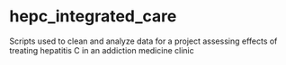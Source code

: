 # hepc_integrated_care
Scripts used to clean and analyze data for a project assessing effects of treating hepatitis C in an addiction medicine clinic
